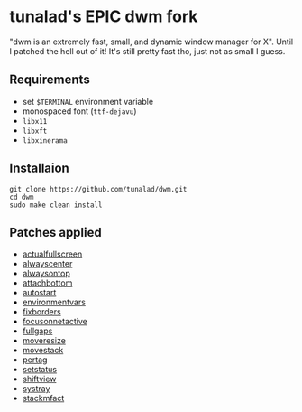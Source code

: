 # tunalad's EPIC dwm fork

"dwm is an extremely fast, small, and dynamic window manager for X". Until I patched the hell out of it! It's still pretty fast tho, just not as small I guess.

## Requirements

- set `$TERMINAL` environment variable
- monospaced font (`ttf-dejavu`)
- `libx11`
- `libxft`
- `libxinerama`

## Installaion

```
git clone https://github.com/tunalad/dwm.git
cd dwm
sudo make clean install
```

## Patches applied

- [actualfullscreen](https://dwm.suckless.org/patches/actualfullscreen/)
- [alwayscenter](https://dwm.suckless.org/patches/alwayscenter/)
- [alwaysontop](https://dwm.suckless.org/patches/alwaysontop/)
- [attachbottom](https://dwm.suckless.org/patches/attachbottom/)
- [autostart](https://dwm.suckless.org/patches/autostart/)
- [environmentvars](https://dwm.suckless.org/patches/environmentvars/)
- [fixborders](https://dwm.suckless.org/patches/alpha/)
- [focusonnetactive](https://dwm.suckless.org/patches/focusonnetactive/)
- [fullgaps](https://dwm.suckless.org/patches/fullgaps/)
- [moveresize](https://dwm.suckless.org/patches/moveresize/)
- [movestack](https://dwm.suckless.org/patches/movestack/)
- [pertag](https://dwm.suckless.org/patches/pertag/)
- [setstatus](https://dwm.suckless.org/patches/setstatus/)
- [shiftview](https://lists.suckless.org/dev/1104/7590.html)
- [systray](https://dwm.suckless.org/patches/systray/)
- [stackmfact](https://dwm.suckless.org/patches/stackmfact/)
